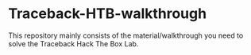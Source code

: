 # Traceback-HTB-walkthrough
This repository mainly consists of the material/walkthrough you need to solve the Traceback Hack The Box Lab. 
